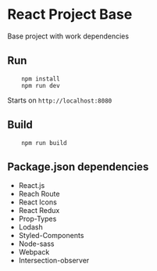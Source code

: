 # React Project Base

Base project with work dependencies


## Run

```
    npm install
    npm run dev
```
Starts on `http://localhost:8080`

## Build
```
    npm run build
```

## Package.json dependencies
* React.js
* Reach Route
* React Icons
* React Redux
* Prop-Types
* Lodash
* Styled-Components
* Node-sass
* Webpack
* Intersection-observer
